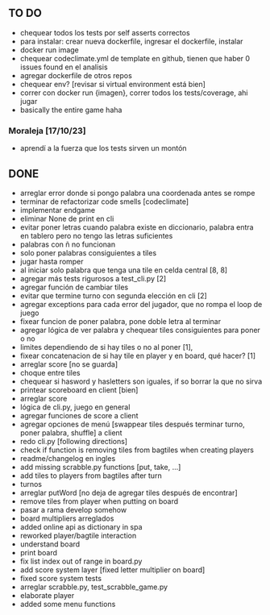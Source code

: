 ## TO DO
- chequear todos los tests por self asserts correctos
- para instalar: crear nueva dockerfile, ingresar el dockerfile, instalar
- docker run image
- chequear codeclimate.yml de template en github, tienen que haber 0 issues found en el analisis
- agregar dockerfile de otros repos
- chequear env? [revisar si virtual environment está bien]
- correr con docker run {imagen}, correr todos los tests/coverage, ahi jugar
- basically the entire game haha

### Moraleja [17/10/23]
- aprendí a la fuerza que los tests sirven un montón

## DONE
- arreglar error donde si pongo palabra una coordenada antes se rompe
- terminar de refactorizar code smells [codeclimate]
- implementar endgame
- eliminar None de print en cli
- evitar poner letras cuando palabra existe en diccionario, palabra entra en tablero pero no tengo las letras suficientes
- palabras con ñ no funcionan
- solo poner palabras consiguientes a tiles
- jugar hasta romper
- al iniciar solo palabra que tenga una tile en celda central [8, 8]
- agregar más tests rigurosos a test_cli.py [2]
- agregar función de cambiar tiles
- evitar que termine turno con segunda elección en cli [2]
- agregar exceptions para cada error del jugador, que no rompa el loop de juego
- fixear funcion de poner palabra, pone doble letra al terminar
- agregar lógica de ver palabra y chequear tiles consiguientes para poner o no 
- limites dependiendo de si hay tiles o no al poner [1],
- fixear concatenacion de si hay tile en player y en board, qué hacer? [1]
- arreglar score [no se guarda]
- choque entre tiles
- chequear si hasword y hasletters son iguales, if so borrar la que no sirva
- printear scoreboard en client [bien]
- arreglar score
- lógica de cli.py, juego en general
- agregar funciones de score a client
- agregar opciones de menú [swappear tiles después terminar turno, poner palabra, shuffle] a client
- redo cli.py [following directions] 
- check if function is removing tiles from bagtiles when creating players 
- readme/changelog en ingles
- add missing scrabble.py functions [put, take, ...]
- add tiles to players from bagtiles after turn
- turnos
- arreglar putWord [no deja de agregar tiles después de encontrar]
- remove tiles from player when putting on board
- pasar a rama develop somehow
- board multipliers arreglados
- added online api as dictionary in spa
- reworked player/bagtile interaction
- understand board
- print board
- fix list index out of range in board.py 
- add score system layer [fixed letter multiplier on board]
- fixed score system tests
- arreglar scrabble.py, test_scrabble_game.py
- elaborate player
- added some menu functions